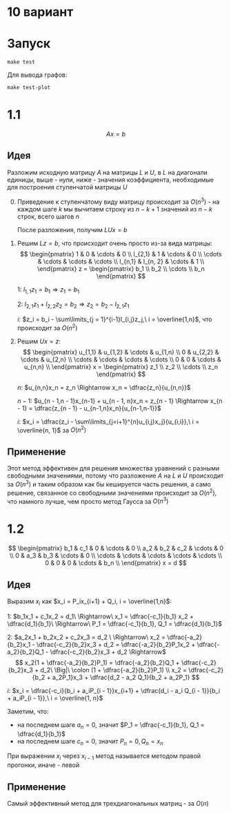 # 10 вариант

# Запуск
```
make test
```

Для вывода графов:
```
make test-plot
```

# 1.1
$$Ax = b$$

## Идея
Разложим исходную матрицу $A$ на матрицы $L$ и $U$, в $L$ на диагонали единицы, выше - нули, ниже - значения коэффициента, необходимые для построения ступенчатой матрицы $U$

0. Приведение к ступенчатому виду матрицу происходит за $O(n^3)$ - на каждом шаге $k$ мы вычитаем строку из $n - k + 1$ значений из $n - k$ строк, всего шагов $n$

    После разложения, получим $LUx = b$

1. Решим $Lz = b$, что происходит очень просто из-за вида матрицы:
    $$
    \begin{pmatrix}
    1 & 0 & \cdots & 0 \\
    l_{2,1} &  1 & \cdots & 0 \\
    \cdots & \cdots & \cdots & \cdots \\
    l_{n,1} &  l_{n, 2} & \cdots & 1 \\
    \end{pmatrix}
    z =
    \begin{pmatrix}
    b_1 \\ b_2 \\ \cdots \\ b_n
    \end{pmatrix}
    $$

    1: $l_{1,1}z_1 = b_1 \Rightarrow z_1 = b_1$

    2: $l_{2,1}z_1 + l_{2,2}z_2 = b_2 \Rightarrow z_2 = b_2 - l_{2,1} z_1$

    $i$: $z_i = b_i - \sum\limits_{j = 1}^{i-1}l_{i,j}z_j,\ i = \overline{1,n}$, что происходит за $O(n^2)$

2. Решим $Ux = z$:
    $$
    \begin{pmatrix}
    u_{1,1} & u_{1,2} & \cdots & u_{1,n} \\
    0 &  u_{2,2} & \cdots & u_{2,n} \\
    \cdots & \cdots & \cdots & \cdots \\
    0 &  0 & \cdots & u_{n,n} \\
    \end{pmatrix}
    x =
    \begin{pmatrix}
    z_1 \\ z_2 \\ \cdots \\ z_n
    \end{pmatrix}
    $$

    $n$: $u_{n,n}x_n = z_n \Rightarrow x_n = \dfrac{z_n}{u_{n,n}}$
    
    $n - 1$: $u_{n - 1,n - 1}x_{n-1} + u_{n - 1, n}x_n = z_{n - 1} \Rightarrow x_{n - 1} = \dfrac{z_{n - 1} - u_{n-1,n}x_n}{u_{n-1,n-1}}$

    $i$: $x_i = \dfrac{z_i - \sum\limits_{j=i+1}^{n}u_{i,j}x_j}{u_{i,i}},\ i = \overline{n, 1}$ за $O(n^2)$

## Применение
Этот метод эффективен для решения множества уравнений с разными свободными значениями, потому что разложение $A$ на $L$ и $U$ происходит за $O(n^3)$ и таким образом как бы кешируется часть решения, а само решение, связанное со свободными значениями происходит за $O(n^2)$, что намного лучше, чем просто метод Гаусса за $O(n^3)$


# 1.2
$$
\begin{pmatrix}
b_1 & c_1 & 0 & \cdots & 0 \\
a_2 & b_2 & c_2 & \cdots & 0 \\
0 & a_3 & b_3 & \cdots & 0 \\
\cdots & \cdots & \cdots & \cdots & \cdots \\
0 & 0 & 0 & \cdots & b_n \\
\end{pmatrix}
x = d
$$

## Идея
Выразим $x_i$ как $x_i = P_ix_{i+1} + Q_i, i = \overline{1,n}$:

1: $b_1x_1 + c_1x_2 = d_1\ \Rightarrow\ x_1 = \dfrac{-c_1}{b_1} x_2 + \dfrac{d_1}{b_1}\ \Rightarrow\ P_1 = \dfrac{-c_1}{b_1}, Q_1 = \dfrac{d_1}{b_1}$

2: $a_2x_1 + b_2x_2 + c_2x_3 = d_2 \ \Rightarrow\ x_2 = \dfrac{-a_2}{b_2}x_1 - \dfrac{-c_2}{b_2}x_3 + d_2 = \dfrac{-a_2}{b_2}P_1x_2 + \dfrac{-a_2}{b_2}Q_1 - \dfrac{-c_2}{b_2}x_3 + d_2 \Rightarrow$
$$
x_2(1 + \dfrac{-a_2}{b_2}P_1) = \dfrac{-a_2}{b_2}Q_1 + \dfrac{-c_2}{b_2}x_3 + d_2\ \Big|\ \colon (1 + \dfrac{-a_2}{b_2}P_1) \\
x_2 = \dfrac{-c_2}{b_2 + a_2P_1}x_3 + \dfrac{d_2 - a_2 Q_1}{b_2 + a_2P_1}
$$

$i$: $x_i = \dfrac{-c_i}{b_i + a_iP_{i - 1}}x_{i+1} + \dfrac{d_i - a_i Q_{i - 1}}{b_i + a_iP_{i - 1}},\ i = \overline{1, n}$

Заметим, что:
- на последнем шаге $a_n = 0$, значит $P_1 = \dfrac{-c_1}{b_1}, Q_1 = \dfrac{d_1}{b_1}$ 
- на последнем шаге $c_n = 0$, значит $P_n = 0, Q_n = x_n$

При выражении $x_i$ через $x_{i-1}$ метод называется методом правой прогонки, иначе - левой

## Применение

Самый эффективный метод для трехдиагональных матриц - за $O(n)$